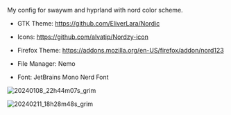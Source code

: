 My config for swaywm and hyprland with nord color scheme.

* GTK Theme: https://github.com/EliverLara/Nordic

* Icons: https://github.com/alvatip/Nordzy-icon

* Firefox Theme: https://addons.mozilla.org/en-US/firefox/addon/nord123

* File Manager: Nemo

* Font: JetBrains Mono Nerd Font

![20240108_22h44m07s_grim](https://github.com/dcalonge/dotfiles/assets/114226495/74ced266-6d03-4b3e-9d59-41764f18ef67)


![20240211_18h28m48s_grim](https://github.com/dcalonge/dotfiles/assets/114226495/fbb6c589-2af3-480f-95c8-1dfa46443830)
